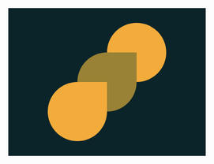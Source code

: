 <div class="base">
  <div class="drop circle" ></div>
  <div class="drop a" ></div>
  <div class="drop b" ></div>
</div>

<style>
  .base {
    transform: translate(-8px, -8px);
    position: absolute;
    width: 400px;
    height: 300px;
    background: #0B2429;
  }
  .drop {
    width: 120px;
    height: 120px;
    background:#F3AC3C;
    border-radius: 50% 0% 50% 50%;
  }
  .circle {
	border-radius:50%;
 
    transform: translate(200px, 30px);
  }
  .a {
    background: #998235;
    transform: translate(140px, -30px);
  }
  .b {
    transform: translate(80px, -90px);
  }